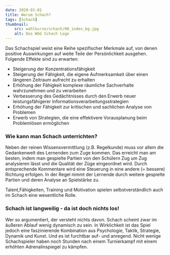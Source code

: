 ```yaml
---
date: 2020-01-01
title: Warum Schach?
tags: [Schach]
thumbnail: 
    src: wahlkurse/schach/00_index_bg.jpg
    alt: Das WGG Schach Logo
---
```


Das Schachspiel weist eine Reihe spezifischer Merkmale auf, 
von denen positive Auswirkungen auf weite Teile der Persönlichkeit ausgehen. 
Folgende Effekte sind zu erwarten:

<ul>
    <li>Steigerung der Konzentrationsfähigkeit</li>
    <li>Steigerung der Fähigkeit, die eigene Aufmerksamkeit über einen längeren Zeitraum aufrecht zu erhalten</li>
    <li>Erhöhung der Fähigkeit komplexe räumliche Sachverhalte wahrzunehmen und zu verarbeiten</li>
    <li>Verbesserung des Gedächtnisses durch den Erwerb neuer leistungsfähigerer Informationsverarbeitungsstrategien</li>
    <li>Erhöhung der Fähigkeit zur kritischen und sachlichen Analyse von Problemen</li>
    <li>Erwerb von Strategien, die eine effektivere Vorausplanung beim Problemlösen ermöglichen</li>
</ul>

<h3>Wie kann man Schach unterrichten? </h3>

Neben der reinen Wissensvermittlung (z.B. Regelkunde) muss vor allem die 
Gedankenwelt des Lernenden zum Zuge kommen. Das erreicht man am
besten, indem man gespielte Partien von den Schülern Zug um Zug
analysieren lässt und die Qualität der Züge
eingeordnet wird. Durch entsprechende Kommentare wird eine Steuerung
in eine andere (= bessere) Richtung erfolgen. In der Regel nimmt der
Lernende durch weitere gespielte Partien und deren Analyse an
Spielstärke zu.

Talent,Fähigkeiten, Training und Motivation spielen selbstverständlich
auch im Schach eine wesentliche Rolle.

<h3>Schach ist langweilig - da ist doch nichts los!</h3>

Wer so argumentiert, der versteht nichts davon. Schach scheint zwar im
äußeren Ablauf wenig dynamisch zu sein. In Wirklichkeit
ist das Spiel jedoch eine faszinierende Kombination aus Psychologie,
Taktik, Strategie, Dynamik und Kunst. Und es ist furchtbar auf- und
anregend. Nicht wenige Schachspieler haben noch Stunden nach einem
Turnierkampf mit einem erhöhten Adrenalinspiegel zu kämpfen.

